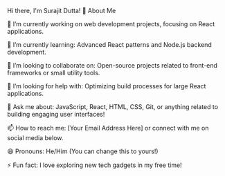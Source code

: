 Hi there, I'm Surajit Dutta! 👋
About Me

🔭 I’m currently working on web development projects, focusing on React applications.

🌱 I’m currently learning: Advanced React patterns and Node.js backend development.

👯 I’m looking to collaborate on: Open-source projects related to front-end frameworks or small utility tools.

🤔 I’m looking for help with: Optimizing build processes for large React applications.

💬 Ask me about: JavaScript, React, HTML, CSS, Git, or anything related to building engaging user interfaces!

📫 How to reach me: [Your Email Address Here] or connect with me on social media below.

😄 Pronouns: He/Him (You can change this to yours!)

⚡ Fun fact: I love exploring new tech gadgets in my free time!



